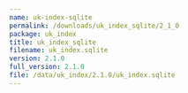 ```yaml
---
name: uk-index-sqlite
permalink: /downloads/uk_index_sqlite/2_1_0
package: uk_index
title: uk_index_sqlite
filename: uk_index.sqlite
version: 2.1.0
full_version: 2.1.0
file: /data/uk_index/2.1.0/uk_index.sqlite
---
```

